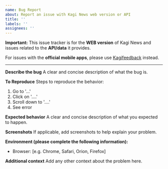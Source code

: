 ```yaml
---
name: Bug Report
about: Report an issue with Kagi News web version or API
title: ''
labels: ''
assignees: ''
---
```


**Important:** This issue tracker is for the **WEB version** of Kagi News and issues related to the **API/data** it provides.

For issues with the **official mobile apps**, please use [Kagifeedback](https://kagifeedback.org) instead.

---

**Describe the bug**
A clear and concise description of what the bug is.

**To Reproduce**
Steps to reproduce the behavior:
1. Go to '...'
2. Click on '....'
3. Scroll down to '....'
4. See error

**Expected behavior**
A clear and concise description of what you expected to happen.

**Screenshots**
If applicable, add screenshots to help explain your problem.

**Environment (please complete the following information):**
 - Browser: [e.g. Chrome, Safari, Orion, Firefox]

**Additional context**
Add any other context about the problem here.
